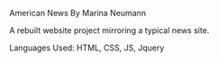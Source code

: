 American News
By Marina Neumann

A rebuilt website project mirroring a typical news site.


Languages Used:
HTML, CSS, JS, Jquery
